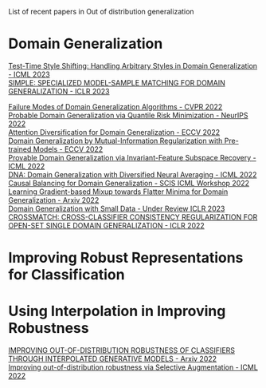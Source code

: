 List of recent papers in Out of distribution generalization

# Domain Generalization

[Test-Time Style Shifting: Handling Arbitrary Styles in Domain Generalization - ICML 2023](https://proceedings.mlr.press/v202/park23d/park23d.pdf)</br>
[SIMPLE: SPECIALIZED MODEL-SAMPLE MATCHING FOR DOMAIN GENERALIZATION - ICLR 2023](https://openreview.net/pdf?id=BqrPeZ_e5P)</br>




[Failure Modes of Domain Generalization Algorithms - CVPR 2022](https://openaccess.thecvf.com/content/CVPR2022/papers/Galstyan_Failure_Modes_of_Domain_Generalization_Algorithms_CVPR_2022_paper.pdf) </br>
[Probable Domain Generalization via Quantile Risk Minimization - NeurIPS 2022](https://arxiv.org/abs/2207.09944) </br>
[Attention Diversification for Domain Generalization - ECCV 2022](https://arxiv.org/abs/2210.04206v1) </br>
[Domain Generalization by Mutual-Information Regularization with Pre-trained Models - ECCV 2022](https://arxiv.org/pdf/2203.10789.pdf)</br>
[Provable Domain Generalization via Invariant-Feature Subspace Recovery - ICML 2022](https://arxiv.org/abs/2201.12919) </br>
[DNA: Domain Generalization with Diversified Neural Averaging - ICML 2022](https://proceedings.mlr.press/v162/chu22a.html) </br>
[Causal Balancing for Domain Generalization - SCIS ICML Workshop 2022](https://openreview.net/pdf?id=imav8hheb2M) </br>
[Learning Gradient-based Mixup towards Flatter Minima for Domain Generalization - Arxiv 2022](https://arxiv.org/pdf/2209.14742.pdf) </br>
[Domain Generalization with Small Data - Under Review ICLR 2023](https://openreview.net/pdf?id=RKiWwhocuiU) </br>
[CROSSMATCH: CROSS-CLASSIFIER CONSISTENCY REGULARIZATION FOR OPEN-SET SINGLE DOMAIN GENERALIZATION - ICLR 2022](https://openreview.net/pdf?id=48RBsJwGkJf) </br> 


# Improving Robust Representations for Classification

# Using Interpolation in Improving Robustness
[IMPROVING OUT-OF-DISTRIBUTION ROBUSTNESS OF CLASSIFIERS THROUGH INTERPOLATED GENERATIVE MODELS - Arxiv 2022](https://openreview.net/pdf?id=XuxAEYYGhV-) </br>
[Improving out-of-distribution robustness via Selective Augmentation - ICML 2022](https://arxiv.org/pdf/2201.00299.pdf) </br>

